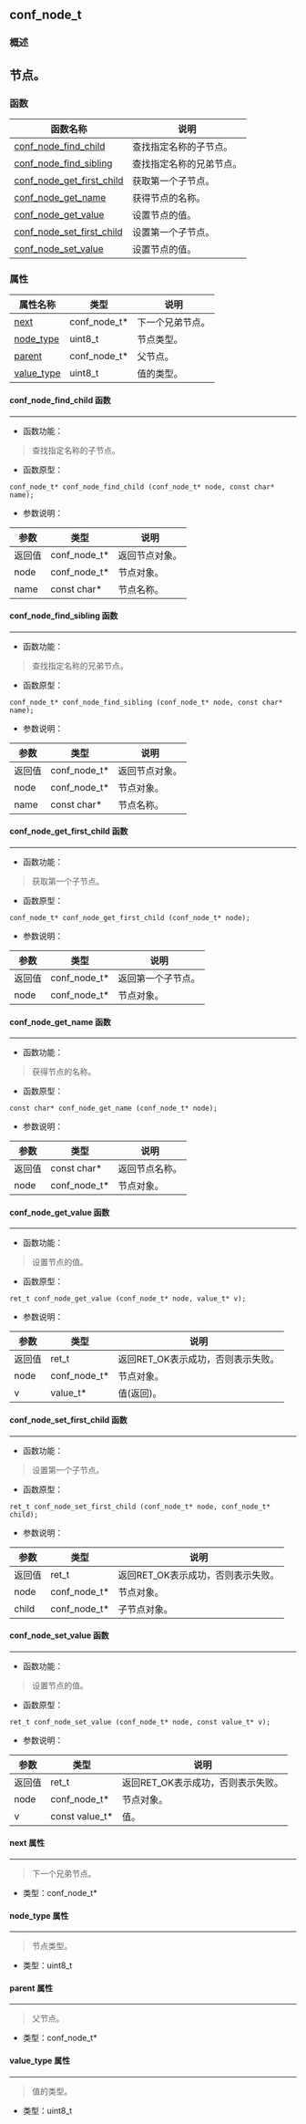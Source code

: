 ## conf\_node\_t
### 概述
节点。
----------------------------------
### 函数
<p id="conf_node_t_methods">

| 函数名称 | 说明 | 
| -------- | ------------ | 
| <a href="#conf_node_t_conf_node_find_child">conf\_node\_find\_child</a> | 查找指定名称的子节点。 |
| <a href="#conf_node_t_conf_node_find_sibling">conf\_node\_find\_sibling</a> | 查找指定名称的兄弟节点。 |
| <a href="#conf_node_t_conf_node_get_first_child">conf\_node\_get\_first\_child</a> | 获取第一个子节点。 |
| <a href="#conf_node_t_conf_node_get_name">conf\_node\_get\_name</a> | 获得节点的名称。 |
| <a href="#conf_node_t_conf_node_get_value">conf\_node\_get\_value</a> | 设置节点的值。 |
| <a href="#conf_node_t_conf_node_set_first_child">conf\_node\_set\_first\_child</a> | 设置第一个子节点。 |
| <a href="#conf_node_t_conf_node_set_value">conf\_node\_set\_value</a> | 设置节点的值。 |
### 属性
<p id="conf_node_t_properties">

| 属性名称 | 类型 | 说明 | 
| -------- | ----- | ------------ | 
| <a href="#conf_node_t_next">next</a> | conf\_node\_t* | 下一个兄弟节点。 |
| <a href="#conf_node_t_node_type">node\_type</a> | uint8\_t | 节点类型。 |
| <a href="#conf_node_t_parent">parent</a> | conf\_node\_t* | 父节点。 |
| <a href="#conf_node_t_value_type">value\_type</a> | uint8\_t | 值的类型。 |
#### conf\_node\_find\_child 函数
-----------------------

* 函数功能：

> <p id="conf_node_t_conf_node_find_child">查找指定名称的子节点。

* 函数原型：

```
conf_node_t* conf_node_find_child (conf_node_t* node, const char* name);
```

* 参数说明：

| 参数 | 类型 | 说明 |
| -------- | ----- | --------- |
| 返回值 | conf\_node\_t* | 返回节点对象。 |
| node | conf\_node\_t* | 节点对象。 |
| name | const char* | 节点名称。 |
#### conf\_node\_find\_sibling 函数
-----------------------

* 函数功能：

> <p id="conf_node_t_conf_node_find_sibling">查找指定名称的兄弟节点。

* 函数原型：

```
conf_node_t* conf_node_find_sibling (conf_node_t* node, const char* name);
```

* 参数说明：

| 参数 | 类型 | 说明 |
| -------- | ----- | --------- |
| 返回值 | conf\_node\_t* | 返回节点对象。 |
| node | conf\_node\_t* | 节点对象。 |
| name | const char* | 节点名称。 |
#### conf\_node\_get\_first\_child 函数
-----------------------

* 函数功能：

> <p id="conf_node_t_conf_node_get_first_child">获取第一个子节点。

* 函数原型：

```
conf_node_t* conf_node_get_first_child (conf_node_t* node);
```

* 参数说明：

| 参数 | 类型 | 说明 |
| -------- | ----- | --------- |
| 返回值 | conf\_node\_t* | 返回第一个子节点。 |
| node | conf\_node\_t* | 节点对象。 |
#### conf\_node\_get\_name 函数
-----------------------

* 函数功能：

> <p id="conf_node_t_conf_node_get_name">获得节点的名称。

* 函数原型：

```
const char* conf_node_get_name (conf_node_t* node);
```

* 参数说明：

| 参数 | 类型 | 说明 |
| -------- | ----- | --------- |
| 返回值 | const char* | 返回节点名称。 |
| node | conf\_node\_t* | 节点对象。 |
#### conf\_node\_get\_value 函数
-----------------------

* 函数功能：

> <p id="conf_node_t_conf_node_get_value">设置节点的值。

* 函数原型：

```
ret_t conf_node_get_value (conf_node_t* node, value_t* v);
```

* 参数说明：

| 参数 | 类型 | 说明 |
| -------- | ----- | --------- |
| 返回值 | ret\_t | 返回RET\_OK表示成功，否则表示失败。 |
| node | conf\_node\_t* | 节点对象。 |
| v | value\_t* | 值(返回)。 |
#### conf\_node\_set\_first\_child 函数
-----------------------

* 函数功能：

> <p id="conf_node_t_conf_node_set_first_child">设置第一个子节点。

* 函数原型：

```
ret_t conf_node_set_first_child (conf_node_t* node, conf_node_t* child);
```

* 参数说明：

| 参数 | 类型 | 说明 |
| -------- | ----- | --------- |
| 返回值 | ret\_t | 返回RET\_OK表示成功，否则表示失败。 |
| node | conf\_node\_t* | 节点对象。 |
| child | conf\_node\_t* | 子节点对象。 |
#### conf\_node\_set\_value 函数
-----------------------

* 函数功能：

> <p id="conf_node_t_conf_node_set_value">设置节点的值。

* 函数原型：

```
ret_t conf_node_set_value (conf_node_t* node, const value_t* v);
```

* 参数说明：

| 参数 | 类型 | 说明 |
| -------- | ----- | --------- |
| 返回值 | ret\_t | 返回RET\_OK表示成功，否则表示失败。 |
| node | conf\_node\_t* | 节点对象。 |
| v | const value\_t* | 值。 |
#### next 属性
-----------------------
> <p id="conf_node_t_next">下一个兄弟节点。

* 类型：conf\_node\_t*

#### node\_type 属性
-----------------------
> <p id="conf_node_t_node_type">节点类型。

* 类型：uint8\_t

#### parent 属性
-----------------------
> <p id="conf_node_t_parent">父节点。

* 类型：conf\_node\_t*

#### value\_type 属性
-----------------------
> <p id="conf_node_t_value_type">值的类型。

* 类型：uint8\_t

